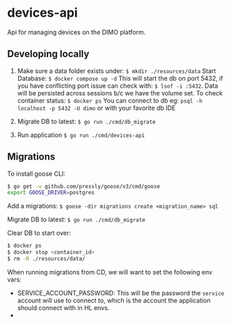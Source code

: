 # devices-api
Api for managing devices on the DIMO platform.

## Developing locally

1. Make sure a data folder exists under: `$ mkdir ./resources/data`
Start Database: `$ docker compose up -d`
This will start the db on port 5432, if you have conflicting port issue can check with: `$ lsof -i :5432`. 
Data will be persisted across sessions b/c we have the volume set. 
To check container status: `$ docker ps`
You can connect to db eg: `psql -h localhost -p 5432 -U dimo` or with your favorite db IDE

2. Migrate DB to latest: `$ go run ./cmd/db_migrate`

3. Run application
`$ go run ./cmd/devices-api` 

## Migrations

To install goose CLI:
```bash
$ go get -u github.com/pressly/goose/v3/cmd/goose
export GOOSE_DRIVER=postgres
```

Add a migrations:
`$ goose -dir migrations create <migration_name> sql`

Migrate DB to latest:
`$ go run ./cmd/db_migrate`

Clear DB to start over:
```bash
$ docker ps
$ docker stop <container_id>
$ rm -R ./resources/data/
```

When running migrations from CD, we will want to set the following env vars:
- SERVICE_ACCOUNT_PASSWORD: This will be the password the `service` account will use to connect to, which is the account the application should connect with in HL envs.
- 
